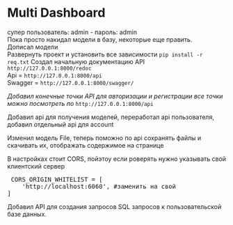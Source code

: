 # Multi Dashboard

супер пользователь: admin - пароль: admin<br/>
Пока просто накидал модели в базу, некоторые еще править.<br/>
Дописал модели<br/>
Развернуть проект и установить все зависимости `pip install -r req.txt`
Создал начальную документацию API `http://127.0.0.1:8000/redoc`  <br/>
Api = `http://127.0.0.1:8000/api` <br/>
Swagger = `http://127.0.0.1:8000/swagger/` <br/>

*Добавил конечные точки API для авторизации и регистрации все точки можно посмотреть по* `http://127.0.0.1:8000/api`

Добавил api для получения моделей, переработал api пользователя, добавил отдельный api для account <br/>

Изменил модель File, теперь поможно по api сохранять файлы и скачивать их, отображать содержимое на странице <br/>

В настройках стоит CORS, пойэтоу если роверять нужно указывать свой клиентский сервер <br/>
<pre> CORS_ORIGIN_WHITELIST = [
    'http://localhost:6060', #заменить на свой
] </pre>  

Добавил API для создания запросов SQL запросов к пользовательской базе данных. <br/>
